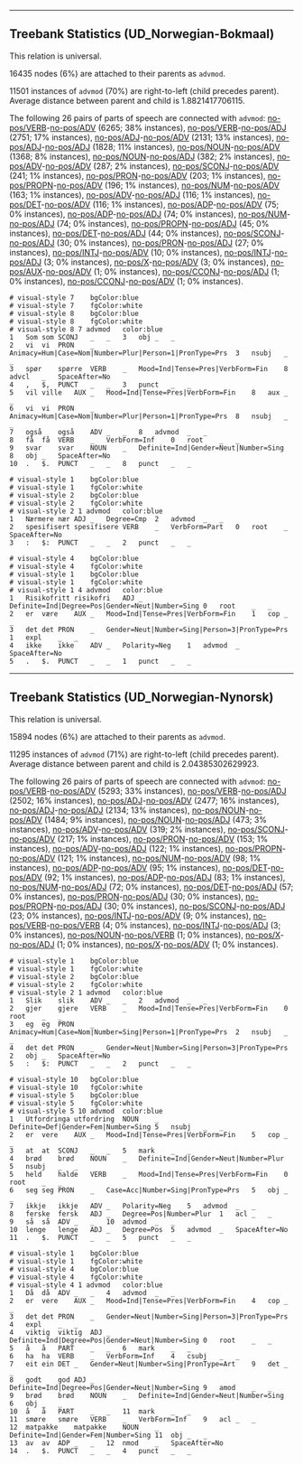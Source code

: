 

--------------------------------------------------------------------------------

## Treebank Statistics (UD_Norwegian-Bokmaal)

This relation is universal.

16435 nodes (6%) are attached to their parents as `advmod`.

11501 instances of `advmod` (70%) are right-to-left (child precedes parent).
Average distance between parent and child is 1.8821417706115.

The following 26 pairs of parts of speech are connected with `advmod`: [no-pos/VERB]()-[no-pos/ADV]() (6265; 38% instances), [no-pos/VERB]()-[no-pos/ADJ]() (2751; 17% instances), [no-pos/ADJ]()-[no-pos/ADV]() (2131; 13% instances), [no-pos/ADJ]()-[no-pos/ADJ]() (1828; 11% instances), [no-pos/NOUN]()-[no-pos/ADV]() (1368; 8% instances), [no-pos/NOUN]()-[no-pos/ADJ]() (382; 2% instances), [no-pos/ADV]()-[no-pos/ADV]() (287; 2% instances), [no-pos/SCONJ]()-[no-pos/ADV]() (241; 1% instances), [no-pos/PRON]()-[no-pos/ADV]() (203; 1% instances), [no-pos/PROPN]()-[no-pos/ADV]() (196; 1% instances), [no-pos/NUM]()-[no-pos/ADV]() (163; 1% instances), [no-pos/ADV]()-[no-pos/ADJ]() (116; 1% instances), [no-pos/DET]()-[no-pos/ADV]() (116; 1% instances), [no-pos/ADP]()-[no-pos/ADV]() (75; 0% instances), [no-pos/ADP]()-[no-pos/ADJ]() (74; 0% instances), [no-pos/NUM]()-[no-pos/ADJ]() (74; 0% instances), [no-pos/PROPN]()-[no-pos/ADJ]() (45; 0% instances), [no-pos/DET]()-[no-pos/ADJ]() (44; 0% instances), [no-pos/SCONJ]()-[no-pos/ADJ]() (30; 0% instances), [no-pos/PRON]()-[no-pos/ADJ]() (27; 0% instances), [no-pos/INTJ]()-[no-pos/ADV]() (10; 0% instances), [no-pos/INTJ]()-[no-pos/ADJ]() (3; 0% instances), [no-pos/X]()-[no-pos/ADV]() (3; 0% instances), [no-pos/AUX]()-[no-pos/ADV]() (1; 0% instances), [no-pos/CCONJ]()-[no-pos/ADJ]() (1; 0% instances), [no-pos/CCONJ]()-[no-pos/ADV]() (1; 0% instances).


~~~ conllu
# visual-style 7	bgColor:blue
# visual-style 7	fgColor:white
# visual-style 8	bgColor:blue
# visual-style 8	fgColor:white
# visual-style 8 7 advmod	color:blue
1	Som	som	SCONJ	_	_	3	obj	_	_
2	vi	vi	PRON	_	Animacy=Hum|Case=Nom|Number=Plur|Person=1|PronType=Prs	3	nsubj	_	_
3	spør	spørre	VERB	_	Mood=Ind|Tense=Pres|VerbForm=Fin	8	advcl	_	SpaceAfter=No
4	,	$,	PUNCT	_	_	3	punct	_	_
5	vil	ville	AUX	_	Mood=Ind|Tense=Pres|VerbForm=Fin	8	aux	_	_
6	vi	vi	PRON	_	Animacy=Hum|Case=Nom|Number=Plur|Person=1|PronType=Prs	8	nsubj	_	_
7	også	også	ADV	_	_	8	advmod	_	_
8	få	få	VERB	_	VerbForm=Inf	0	root	_	_
9	svar	svar	NOUN	_	Definite=Ind|Gender=Neut|Number=Sing	8	obj	_	SpaceAfter=No
10	.	$.	PUNCT	_	_	8	punct	_	_

~~~


~~~ conllu
# visual-style 1	bgColor:blue
# visual-style 1	fgColor:white
# visual-style 2	bgColor:blue
# visual-style 2	fgColor:white
# visual-style 2 1 advmod	color:blue
1	Nærmere	nær	ADJ	_	Degree=Cmp	2	advmod	_	_
2	spesifisert	spesifisere	VERB	_	VerbForm=Part	0	root	_	SpaceAfter=No
3	:	$:	PUNCT	_	_	2	punct	_	_

~~~


~~~ conllu
# visual-style 4	bgColor:blue
# visual-style 4	fgColor:white
# visual-style 1	bgColor:blue
# visual-style 1	fgColor:white
# visual-style 1 4 advmod	color:blue
1	Risikofritt	risikofri	ADJ	_	Definite=Ind|Degree=Pos|Gender=Neut|Number=Sing	0	root	_	_
2	er	være	AUX	_	Mood=Ind|Tense=Pres|VerbForm=Fin	1	cop	_	_
3	det	det	PRON	_	Gender=Neut|Number=Sing|Person=3|PronType=Prs	1	expl	_	_
4	ikke	ikke	ADV	_	Polarity=Neg	1	advmod	_	SpaceAfter=No
5	.	$.	PUNCT	_	_	1	punct	_	_

~~~




--------------------------------------------------------------------------------

## Treebank Statistics (UD_Norwegian-Nynorsk)

This relation is universal.

15894 nodes (6%) are attached to their parents as `advmod`.

11295 instances of `advmod` (71%) are right-to-left (child precedes parent).
Average distance between parent and child is 2.04385302629923.

The following 26 pairs of parts of speech are connected with `advmod`: [no-pos/VERB]()-[no-pos/ADV]() (5293; 33% instances), [no-pos/VERB]()-[no-pos/ADJ]() (2502; 16% instances), [no-pos/ADJ]()-[no-pos/ADV]() (2477; 16% instances), [no-pos/ADJ]()-[no-pos/ADJ]() (2134; 13% instances), [no-pos/NOUN]()-[no-pos/ADV]() (1484; 9% instances), [no-pos/NOUN]()-[no-pos/ADJ]() (473; 3% instances), [no-pos/ADV]()-[no-pos/ADV]() (319; 2% instances), [no-pos/SCONJ]()-[no-pos/ADV]() (217; 1% instances), [no-pos/PRON]()-[no-pos/ADV]() (153; 1% instances), [no-pos/ADV]()-[no-pos/ADJ]() (122; 1% instances), [no-pos/PROPN]()-[no-pos/ADV]() (121; 1% instances), [no-pos/NUM]()-[no-pos/ADV]() (98; 1% instances), [no-pos/ADP]()-[no-pos/ADV]() (95; 1% instances), [no-pos/DET]()-[no-pos/ADV]() (92; 1% instances), [no-pos/ADP]()-[no-pos/ADJ]() (83; 1% instances), [no-pos/NUM]()-[no-pos/ADJ]() (72; 0% instances), [no-pos/DET]()-[no-pos/ADJ]() (57; 0% instances), [no-pos/PRON]()-[no-pos/ADJ]() (30; 0% instances), [no-pos/PROPN]()-[no-pos/ADJ]() (30; 0% instances), [no-pos/SCONJ]()-[no-pos/ADJ]() (23; 0% instances), [no-pos/INTJ]()-[no-pos/ADV]() (9; 0% instances), [no-pos/VERB]()-[no-pos/VERB]() (4; 0% instances), [no-pos/INTJ]()-[no-pos/ADJ]() (3; 0% instances), [no-pos/NOUN]()-[no-pos/VERB]() (1; 0% instances), [no-pos/X]()-[no-pos/ADJ]() (1; 0% instances), [no-pos/X]()-[no-pos/ADV]() (1; 0% instances).


~~~ conllu
# visual-style 1	bgColor:blue
# visual-style 1	fgColor:white
# visual-style 2	bgColor:blue
# visual-style 2	fgColor:white
# visual-style 2 1 advmod	color:blue
1	Slik	slik	ADV	_	_	2	advmod	_	_
2	gjer	gjere	VERB	_	Mood=Ind|Tense=Pres|VerbForm=Fin	0	root	_	_
3	eg	eg	PRON	_	Animacy=Hum|Case=Nom|Number=Sing|Person=1|PronType=Prs	2	nsubj	_	_
4	det	det	PRON	_	Gender=Neut|Number=Sing|Person=3|PronType=Prs	2	obj	_	SpaceAfter=No
5	:	$:	PUNCT	_	_	2	punct	_	_

~~~


~~~ conllu
# visual-style 10	bgColor:blue
# visual-style 10	fgColor:white
# visual-style 5	bgColor:blue
# visual-style 5	fgColor:white
# visual-style 5 10 advmod	color:blue
1	Utfordringa	utfordring	NOUN	_	Definite=Def|Gender=Fem|Number=Sing	5	nsubj	_	_
2	er	vere	AUX	_	Mood=Ind|Tense=Pres|VerbForm=Fin	5	cop	_	_
3	at	at	SCONJ	_	_	5	mark	_	_
4	brød	brød	NOUN	_	Definite=Ind|Gender=Neut|Number=Plur	5	nsubj	_	_
5	held	halde	VERB	_	Mood=Ind|Tense=Pres|VerbForm=Fin	0	root	_	_
6	seg	seg	PRON	_	Case=Acc|Number=Sing|PronType=Prs	5	obj	_	_
7	ikkje	ikkje	ADV	_	Polarity=Neg	5	advmod	_	_
8	ferske	fersk	ADJ	_	Degree=Pos|Number=Plur	1	acl	_	_
9	så	så	ADV	_	_	10	advmod	_	_
10	lenge	lenge	ADJ	_	Degree=Pos	5	advmod	_	SpaceAfter=No
11	.	$.	PUNCT	_	_	5	punct	_	_

~~~


~~~ conllu
# visual-style 1	bgColor:blue
# visual-style 1	fgColor:white
# visual-style 4	bgColor:blue
# visual-style 4	fgColor:white
# visual-style 4 1 advmod	color:blue
1	Då	då	ADV	_	_	4	advmod	_	_
2	er	vere	AUX	_	Mood=Ind|Tense=Pres|VerbForm=Fin	4	cop	_	_
3	det	det	PRON	_	Gender=Neut|Number=Sing|Person=3|PronType=Prs	4	expl	_	_
4	viktig	viktig	ADJ	_	Definite=Ind|Degree=Pos|Gender=Neut|Number=Sing	0	root	_	_
5	å	å	PART	_	_	6	mark	_	_
6	ha	ha	VERB	_	VerbForm=Inf	4	csubj	_	_
7	eit	ein	DET	_	Gender=Neut|Number=Sing|PronType=Art	9	det	_	_
8	godt	god	ADJ	_	Definite=Ind|Degree=Pos|Gender=Neut|Number=Sing	9	amod	_	_
9	brød	brød	NOUN	_	Definite=Ind|Gender=Neut|Number=Sing	6	obj	_	_
10	å	å	PART	_	_	11	mark	_	_
11	smøre	smøre	VERB	_	VerbForm=Inf	9	acl	_	_
12	matpakke	matpakke	NOUN	_	Definite=Ind|Gender=Fem|Number=Sing	11	obj	_	_
13	av	av	ADP	_	_	12	nmod	_	SpaceAfter=No
14	.	$.	PUNCT	_	_	4	punct	_	_

~~~


